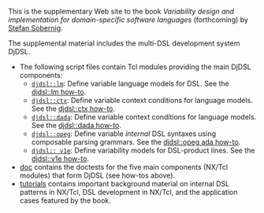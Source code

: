 This is the supplementary Web site to the book *Variability design
and implementation for domain-specific software languages*
(forthcoming) by [Stefan Sobernig](http://nm.wu.ac.at/en/sobernig).

The supplemental material includes the multi-DSL development system DjDSL.

* The following script files contain Tcl modules providing the main
   DjDSL components:
    * [`djdsl::lm`](lm.tcl): Define variable language models
      for DSL. See the [djdsl::lm how-to](doc/lm.adoc).
    * [`djdsl::ctx`](ctx.tcl): Define variable context conditions for
      language models. See the [djdsl::ctx how-to](doc/ctx.adoc).
    * [`djdsl::dada`](dada.tcl): Define variable context conditions for
      language models. See the [djdsl::dada how-to](doc/dada.adoc).
	* [`djdsl::opeg`](opeg.tcl): Define variable *internal* DSL
	  syntaxes using composable parsing grammars. See the
      [djdsl::opeg ada how-to](doc/opeg.adoc).
	* [`djdsl:: v1e`](v1e.tcl): Define variability models for
      DSL-product lines. See the [djdsl::v1e how-to](doc/v1e.adoc).
* [doc](doc/) contains the doctests for the five main components
  (NX/Tcl modules) that form DjDSL (see how-tos above).
* [tutorials](tutorials/) contains important background material on
    internal DSL patterns in NX/Tcl, DSL development in NX/Tcl, and
    the application cases featured by the book.


